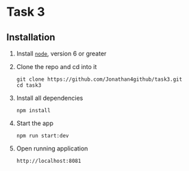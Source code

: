 # Task 3

## Installation
1. Install [`node`](https://nodejs.org/en/download/), version 6 or greater

2. Clone the repo and cd into it

    ```
    git clone https://github.com/Jonathan4github/task3.git
    cd task3
    ```

4. Install all dependencies

    ```
    npm install
    ```

5. Start the app

    ```
    npm run start:dev
    ```

6. Open running application

    ```
    http://localhost:8081